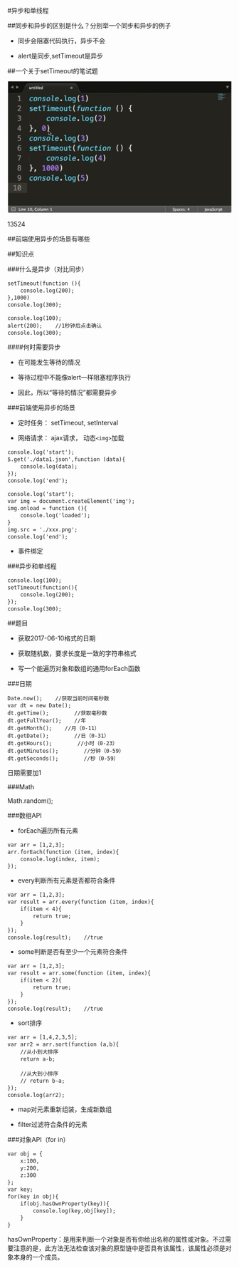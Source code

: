 #异步和单线程




##同步和异步的区别是什么？分别举一个同步和异步的例子

- 同步会阻塞代码执行，异步不会

- alert是同步,setTimeout是异步


##一个关于setTimeout的笔试题

![](/assets/360截图20170929054936843.jpg)

13524


##前端使用异步的场景有哪些




##知识点

###什么是异步（对比同步）

```console.log(100);
setTimeout(function (){
    console.log(200);
},1000)
console.log(300);
```

```
console.log(100);
alert(200);    //1秒钟后点击确认
console.log(300);
```



####何时需要异步

- 在可能发生等待的情况

- 等待过程中不能像alert一样阻塞程序执行

- 因此，所以“等待的情况”都需要异步



###前端使用异步的场景

- 定时任务： setTimeout, setInterval


- 网络请求： ajax请求， 动态`<img>`加载

```
console.log('start');
$.get('./data1.json',function (data){
    console.log(data);
});
console.log('end');
```

```
console.log('start');
var img = document.createElement('img');
img.onload = function (){
    console.log('loaded');
}
img.src = './xxx.png';
console.log('end');
```


- 事件绑定




###异步和单线程

```
console.log(100);
setTimeout(function(){
    console.log(200);
});
console.log(300);
```





##题目

- 获取2017-06-10格式的日期

- 获取随机数，要求长度是一致的字符串格式

- 写一个能遍历对象和数组的通用forEach函数



###日期

```
Date.now();    //获取当前时间毫秒数
var dt = new Date();
dt.getTime();        //获取毫秒数
dt.getFullYear();    //年
dt.getMonth();    //月（0-11）
dt.getDate();        //日（0-31）
dt.getHours();        //小时（0-23）
dt.getMinutes();        //分钟（0-59）
dt.getSeconds();        //秒（0-59）
```
日期需要加1


###Math

Math.random();


###数组API

- forEach遍历所有元素

```
var arr = [1,2,3];
arr.forEach(function (item, index){
    console.log(index, item);
});
```


- every判断所有元素是否都符合条件

```
var arr = [1,2,3];
var result = arr.every(function (item, index){
    if(item < 4){
        return true;
    }
});
console.log(result);    //true
```


- some判断是否有至少一个元素符合条件

```
var arr = [1,2,3];
var result = arr.some(function (item, index){
    if(item < 2){
        return true;
    }
});
console.log(result);    //true
```



- sort排序

```
var arr = [1,4,2,3,5];
var arr2 = arr.sort(function (a,b){
    //从小到大排序
    return a-b;
    
    //从大到小排序
    // return b-a;
});
console.log(arr2);
```


- map对元素重新组装，生成新数组

- filter过滤符合条件的元素




###对象API（for in）

```
var obj = {
    x:100,
    y:200,
    z:300
};
var key;
for(key in obj){
    if(obj.hasOwnProperty(key)){
        console.log(key,obj[key]);
    }
}
```

hasOwnProperty：是用来判断一个对象是否有你给出名称的属性或对象。不过需要注意的是，此方法无法检查该对象的原型链中是否具有该属性，该属性必须是对象本身的一个成员。










































